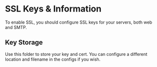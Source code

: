# SSL Keys & Information

To enable SSL, you should configure SSL keys for your servers, both web and SMTP.

## Key Storage

Use this folder to store your key and cert. You can configure a different location and filename in the configs if you wish.